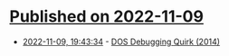 # [Published on 2022-11-09](index.md)

* [2022-11-09, 19:43:34](https://lobste.rs/s/vnwuez/dos_debugging_quirk_2014) - [DOS Debugging Quirk (2014)](https://blog.danieljanus.pl/2014/04/06/dos-debugging-quirk/)
